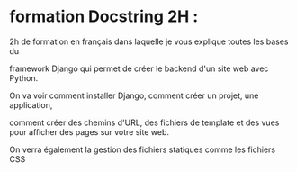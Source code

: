 # formation Docstring 2H :

2h de formation en français dans laquelle je vous explique toutes les bases du 

framework Django qui permet de créer le backend d'un site web avec Python.


On va voir comment installer Django, comment créer un projet, une application,

comment créer des chemins d'URL, des fichiers de template et des vues pour afficher 
des pages sur votre site web. 

On verra également la gestion des fichiers statiques comme les fichiers CSS

